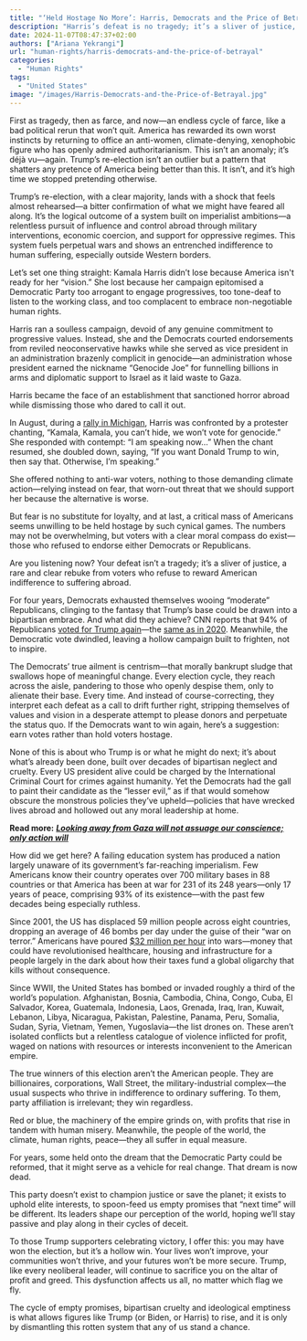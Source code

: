 ```yaml
---
title: "‘Held Hostage No More’: Harris, Democrats and the Price of Betrayal"
description: "Harris’s defeat is no tragedy; it’s a sliver of justice, a rare rebuke from voters who refuse to reward American indifference to suffering abroad."
date: 2024-11-07T08:47:37+02:00
authors: ["Ariana Yekrangi"]
url: "human-rights/harris-democrats-and-the-price-of-betrayal"
categories: 
  - "Human Rights"
tags: 
  - "United States"
image: "/images/Harris-Democrats-and-the-Price-of-Betrayal.jpg"
---
```

First as tragedy, then as farce, and now—an endless cycle of farce, like a bad political rerun that won’t quit. America has rewarded its own worst instincts by returning to office an anti-women, climate-denying, xenophobic figure who has openly admired authoritarianism. This isn’t an anomaly; it’s déjà vu—again. Trump’s re-election isn’t an outlier but a pattern that shatters any pretence of America being better than this. It isn’t, and it’s high time we stopped pretending otherwise.

Trump’s re-election, with a clear majority, lands with a shock that feels almost rehearsed—a bitter confirmation of what we might have feared all along. It’s the logical outcome of a system built on imperialist ambitions—a relentless pursuit of influence and control abroad through military interventions, economic coercion, and support for oppressive regimes. This system fuels perpetual wars and shows an entrenched indifference to human suffering, especially outside Western borders.

Let’s set one thing straight: Kamala Harris didn’t lose because America isn't ready for her “vision.” She lost because her campaign epitomised a Democratic Party too arrogant to engage progressives, too tone-deaf to listen to the working class, and too complacent to embrace non-negotiable human rights.

Harris ran a soulless campaign, devoid of any genuine commitment to progressive values. Instead, she and the Democrats courted endorsements from reviled neoconservative hawks while she served as vice president in an administration brazenly complicit in genocide—an administration whose president earned the nickname “Genocide Joe” for funnelling billions in arms and diplomatic support to Israel as it laid waste to Gaza. 

Harris became the face of an establishment that sanctioned horror abroad while dismissing those who dared to call it out. 

In August, during a [rally in Michigan](https://www.theguardian.com/us-news/article/2024/aug/08/kamala-harris-meets-with-uncommitted-gaza-protesters-after-they-disrupt-rally-in-detroit), Harris was confronted by a protester chanting, “Kamala, Kamala, you can’t hide, we won’t vote for genocide.” She responded with contempt: “I am speaking now…” When the chant resumed, she doubled down, saying, “If you want Donald Trump to win, then say that. Otherwise, I’m speaking.”

She offered nothing to anti-war voters, nothing to those demanding climate action—relying instead on fear, that worn-out threat that we should support her because the alternative is worse.

But fear is no substitute for loyalty, and at last, a critical mass of Americans seems unwilling to be held hostage by such cynical games. The numbers may not be overwhelming, but voters with a clear moral compass do exist—those who refused to endorse either Democrats or Republicans.

Are you listening now? Your defeat isn’t a tragedy; it’s a sliver of justice, a rare and clear rebuke from voters who refuse to reward American indifference to suffering abroad.

For four years, Democrats exhausted themselves wooing “moderate” Republicans, clinging to the fantasy that Trump’s base could be drawn into a bipartisan embrace. And what did they achieve? CNN reports that 94% of Republicans [voted for Trump again](https://edition.cnn.com/election/2024/exit-polls/national-results/general/president/0)—the [same as in 2020](https://edition.cnn.com/election/2020/exit-polls/president/national-results). Meanwhile, the Democratic vote dwindled, leaving a hollow campaign built to frighten, not to inspire.

The Democrats’ true ailment is centrism—that morally bankrupt sludge that swallows hope of meaningful change. Every election cycle, they reach across the aisle, pandering to those who openly despise them, only to alienate their base. Every time. And instead of course-correcting, they interpret each defeat as a call to drift further right, stripping themselves of values and vision in a desperate attempt to please donors and perpetuate the status quo. If the Democrats want to win again, here’s a suggestion: earn votes rather than hold voters hostage.

None of this is about who Trump is or what he might do next; it’s about what’s already been done, built over decades of bipartisan neglect and cruelty. Every US president alive could be charged by the International Criminal Court for crimes against humanity. Yet the Democrats had the gall to paint their candidate as the “lesser evil,” as if that would somehow obscure the monstrous policies they’ve upheld—policies that have wrecked lives abroad and hollowed out any moral leadership at home.

**Read more:** [_**Looking away from Gaza will not assuage our conscience; only action will**_](https://un-aligned.org/human-rights/looking-away-from-gaza-will-not-assuage-our-conscience-only-action-will/)

How did we get here? A failing education system has produced a nation largely unaware of its government’s far-reaching imperialism. Few Americans know their country operates over 700 military bases in 88 countries or that America has been at war for 231 of its 248 years—only 17 years of peace, comprising 93% of its existence—with the past few decades being especially ruthless.

Since 2001, the US has displaced 59 million people across eight countries, dropping an average of 46 bombs per day under the guise of their “war on terror.” Americans have poured [$32 million per hour](https://www.theguardian.com/commentisfree/2021/sep/09/afghanistan-us-foreign-wars-congresswoman-barbara-lee) into wars—money that could have revolutionised healthcare, housing and infrastructure for a people largely in the dark about how their taxes fund a global oligarchy that kills without consequence.

Since WWII, the United States has bombed or invaded roughly a third of the world’s population. Afghanistan, Bosnia, Cambodia, China, Congo, Cuba, El Salvador, Korea, Guatemala, Indonesia, Laos, Grenada, Iraq, Iran, Kuwait, Lebanon, Libya, Nicaragua, Pakistan, Palestine, Panama, Peru, Somalia, Sudan, Syria, Vietnam, Yemen, Yugoslavia—the list drones on. These aren’t isolated conflicts but a relentless catalogue of violence inflicted for profit, waged on nations with resources or interests inconvenient to the American empire.

The true winners of this election aren’t the American people. They are billionaires, corporations, Wall Street, the military-industrial complex—the usual suspects who thrive in indifference to ordinary suffering. To them, party affiliation is irrelevant; they win regardless. 

Red or blue, the machinery of the empire grinds on, with profits that rise in tandem with human misery. Meanwhile, the people of the world, the climate, human rights, peace—they all suffer in equal measure.

For years, some held onto the dream that the Democratic Party could be reformed, that it might serve as a vehicle for real change. That dream is now dead. 

This party doesn’t exist to champion justice or save the planet; it exists to uphold elite interests, to spoon-feed us empty promises that “next time” will be different. Its leaders shape our perception of the world, hoping we’ll stay passive and play along in their cycles of deceit.

To those Trump supporters celebrating victory, I offer this: you may have won the election, but it’s a hollow win. Your lives won’t improve, your communities won’t thrive, and your futures won’t be more secure. Trump, like every neoliberal leader, will continue to sacrifice you on the altar of profit and greed. This dysfunction affects us all, no matter which flag we fly. 

The cycle of empty promises, bipartisan cruelty and ideological emptiness is what allows figures like Trump (or Biden, or Harris) to rise, and it is only by dismantling this rotten system that any of us stand a chance.
